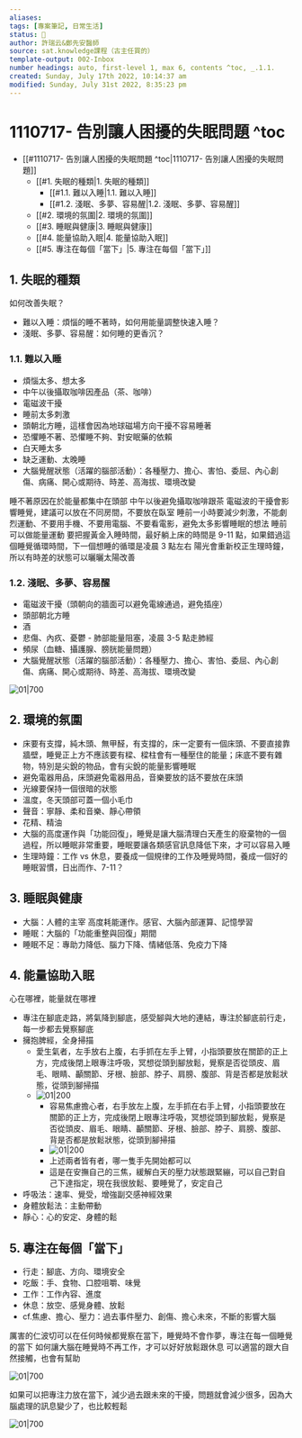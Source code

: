 ```yaml
---
aliases:    
tags: [專案筆記, 日常生活]
status: 🌱
author: 許瑞云&鄭先安醫師 
source: sat.knowledge課程（古主任買的） 
template-output: 002-Inbox
number headings: auto, first-level 1, max 6, contents ^toc, _.1.1.
created: Sunday, July 17th 2022, 10:14:37 am
modified: Sunday, July 31st 2022, 8:35:23 pm
---
```

# 1110717- 告別讓人困擾的失眠問題 ^toc


- [[#1110717- 告別讓人困擾的失眠問題 ^toc|1110717- 告別讓人困擾的失眠問題]]
	- [[#1. 失眠的種類|1. 失眠的種類]]
		- [[#1.1. 難以入睡|1.1. 難以入睡]]
		- [[#1.2. 淺眠、多夢、容易醒|1.2. 淺眠、多夢、容易醒]]
	- [[#2. 環境的氛圍|2. 環境的氛圍]]
	- [[#3. 睡眠與健康|3. 睡眠與健康]]
	- [[#4. 能量協助入眠|4. 能量協助入眠]]
	- [[#5. 專注在每個「當下」|5. 專注在每個「當下」]]



## 1. 失眠的種類

如何改善失眠？
- 難以入睡：煩惱的睡不著時，如何用能量調整快速入睡？
- 淺眠、多夢、容易醒：如何睡的更香沉？


### 1.1. 難以入睡
- 煩惱太多、想太多
- 中午以後攝取咖啡因產品（茶、咖啡）
- 電磁波干擾
- 睡前太多刺激
- 頭朝北方睡，這樣會因為地球磁場方向干擾不容易睡著
- 恐懼睡不著、恐懼睡不夠、對安眠藥的依賴
- 白天睡太多
- 缺乏運動、太晚睡
- 大腦覺醒狀態（活躍的腦部活動）：各種壓力、擔心、害怕、委屈、內心創傷、病痛、開心或期待、時差、高海拔、環境改變

睡不著原因在於能量都集中在頭部
中午以後避免攝取咖啡跟茶
電磁波的干擾會影響睡覺，建議可以放在不同房間，不要放在臥室
睡前一小時要減少刺激，不能劇烈運動、不要用手機、不要用電腦、不要看電影，避免太多影響睡眠的想法
睡前可以做能量運動
要把握黃金入睡時間，最好躺上床的時間是 9-11 點，如果錯過這個睡覺循環時間，下一個想睡的循環是凌晨 3 點左右
陽光會重新校正生理時鐘，所以有時差的狀態可以曬曬太陽改善

### 1.2. 淺眠、多夢、容易醒

- 電磁波干擾（頭朝向的牆面可以避免電線通過，避免插座）
- 頭部朝北方睡
- 酒
- 悲傷、內疚、憂鬱 - 肺部能量阻塞，凌晨 3-5 點走肺經
- 頻尿（血糖、攝護腺、膀胱能量問題）
- 大腦覺醒狀態（活躍的腦部活動）：各種壓力、擔心、害怕、委屈、內心創傷、病痛、開心或期待、時差、高海拔、環境改變

![01|700](https://raw.githubusercontent.com/hoonsor/upgit-Obsidian/main/2022/07/17/upgit_20220717_1658024771.png)


## 2. 環境的氛圍

- 床要有支撐，純木頭、無甲醛，有支撐的，床一定要有一個床頭、不要直接靠牆壁，睡覺正上方不應該要有樑、樑柱會有一種壓住的能量；床底不要有雜物，特別是尖銳的物品，會有尖銳的能量影響睡眠
- 避免電器用品，床頭避免電器用品，音樂要放的話不要放在床頭
- 光線要保持一個很暗的狀態
- 溫度，冬天頭部可蓋一個小毛巾
- 聲音：寧靜、柔和音樂、靜心帶領
- 花精、精油
- 大腦的高度運作與「功能回復」，睡覺是讓大腦清理白天產生的廢棄物的一個過程，所以睡眠非常重要，睡眠要讓各類感官訊息降低下來，才可以容易入睡
- 生理時鐘：工作 vs 休息，要養成一個規律的工作及睡覺時間，養成一個好的睡眠習慣，日出而作、7-11？

## 3. 睡眠與健康

- 大腦：人體的主宰
 高度耗能運作。感官、大腦內部運算、記憶學習
- 睡眠：大腦的「功能重整與回復」期間
- 睡眠不足：專助力降低、腦力下降、情緒低落、免疫力下降

## 4. 能量協助入眠

心在哪裡，能量就在哪裡
- 專注在腳底走路，將氣降到腳底，感受腳與大地的連結，專注於腳底前行走，每一步都去覺察腳底
- 擁抱脾經，全身掃描
	- 愛生氣者，左手放右上腹，右手抓在左手上臂，小指頭要放在關節的正上方，完成後閉上眼專注呼吸，冥想從頭到腳放鬆，覺察是否從頭皮、眉毛、眼睛、顳關節、牙根、臉部、脖子、肩膀、腹部、背是否都是放鬆狀態，從頭到腳掃描
	- ![01|200](https://raw.githubusercontent.com/hoonsor/upgit-Obsidian/main/2022/07/17/upgit_20220717_1658026000.png)
		- 容易焦慮擔心者，右手放左上腹，左手抓在右手上臂，小指頭要放在關節的正上方，完成後閉上眼專注呼吸，冥想從頭到腳放鬆，覺察是否從頭皮、眉毛、眼睛、顳關節、牙根、臉部、脖子、肩膀、腹部、背是否都是放鬆狀態，從頭到腳掃描
		- ![01|200](https://raw.githubusercontent.com/hoonsor/upgit-Obsidian/main/2022/07/17/upgit_20220717_1658026215.png)
		- 上述兩者皆有者，哪一隻手先開始都可以
		- 這是在安撫自己的三焦，緩解白天的壓力狀態跟緊繃，可以自己對自己下達指定，現在我很放鬆、要睡覺了，安定自己
- 呼吸法：速率、覺受，增強副交感神經效果
- 身體放鬆法：主動帶動
- 靜心：心的安定、身體的鬆


## 5. 專注在每個「當下」

- 行走：腳底、方向、環境安全
- 吃飯：手、食物、口腔咀嚼、味覺
- 工作：工作內容、進度
- 休息：放空、感覺身體、放鬆
- cf.焦慮、擔心、壓力：過去事件壓力、創傷、擔心未來，不斷的影響大腦

厲害的仁波切可以在任何時候都覺察在當下，睡覺時不會作夢，專注在每一個睡覺的當下
如何讓大腦在睡覺時不再工作，才可以好好放鬆跟休息
可以適當的跟大自然接觸，也會有幫助


![01|700](https://raw.githubusercontent.com/hoonsor/upgit-Obsidian/main/2022/07/17/upgit_20220717_1658026445.png)

如果可以把專注力放在當下，減少過去跟未來的干擾，問題就會減少很多，因為大腦處理的訊息變少了，也比較輕鬆

![01|700](https://raw.githubusercontent.com/hoonsor/upgit-Obsidian/main/2022/07/17/upgit_20220717_1658026522.png)

